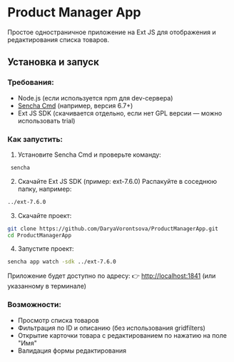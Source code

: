 # Product Manager App

Простое одностраничное приложение на Ext JS для отображения и редактирования списка товаров.

## Установка и запуск

### Требования:

- Node.js (если используется npm для dev-сервера)
- [Sencha Cmd](https://www.sencha.com/products/sencha-cmd/) (например, версия 6.7+)
- Ext JS SDK (скачивается отдельно, если нет GPL версии — можно использовать trial)

### Как запустить:

1. Установите Sencha Cmd и проверьте команду:
  ```bash
   sencha
  ```

2. Скачайте Ext JS SDK (пример: ext-7.6.0)
Распакуйте в соседнюю папку, например:
  ```bash
  ../ext-7.6.0
  ```

3. Скачайте проект:
  ```bash
  git clone https://github.com/DaryaVorontsova/ProductManagerApp.git
  cd ProductManagerApp
  ```

4. Запустите проект:
  ```bash
  sencha app watch -sdk ../ext-7.6.0
  ```

Приложение будет доступно по адресу:
👉 [http://localhost:1841](http://localhost:1841) (или указанному в терминале)

### Возможности:

- Просмотр списка товаров
- Фильтрация по ID и описанию (без использования gridfilters)
- Открытие карточки товара с редактированием по нажатию на поле "Имя"
- Валидация формы редактирования
